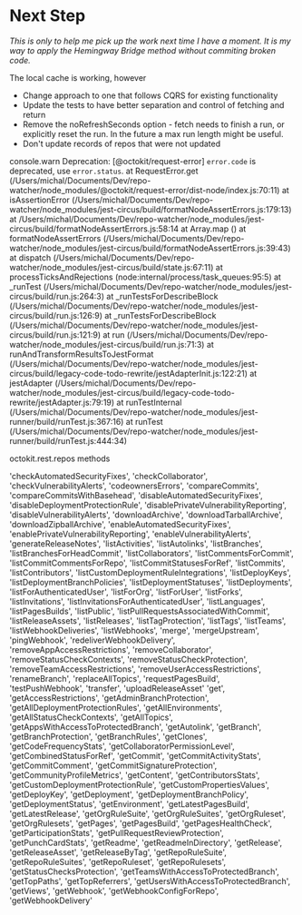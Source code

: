 # Next Step

_This is only to help me pick up the work next time I have a moment._
_It is my way to apply the Hemingway Bridge method without commiting broken code._

The local cache is working, however

- Change approach to one that follows CQRS for existing functionality
- Update the tests to have better separation and control of fetching and return
- Remove the noRefreshSeconds option - fetch needs to finish a run, or explicitly reset the run. In the future a max run length might be useful.
- Don't update records of repos that were not updated

console.warn
Deprecation: [@octokit/request-error] `error.code` is deprecated, use `error.status`.
at RequestError.get (/Users/michal/Documents/Dev/repo-watcher/node_modules/@octokit/request-error/dist-node/index.js:70:11)
at isAssertionError (/Users/michal/Documents/Dev/repo-watcher/node_modules/jest-circus/build/formatNodeAssertErrors.js:179:13)
at /Users/michal/Documents/Dev/repo-watcher/node_modules/jest-circus/build/formatNodeAssertErrors.js:58:14
at Array.map (<anonymous>)
at formatNodeAssertErrors (/Users/michal/Documents/Dev/repo-watcher/node_modules/jest-circus/build/formatNodeAssertErrors.js:39:43)
at dispatch (/Users/michal/Documents/Dev/repo-watcher/node_modules/jest-circus/build/state.js:67:11)
at processTicksAndRejections (node:internal/process/task_queues:95:5)
at \_runTest (/Users/michal/Documents/Dev/repo-watcher/node_modules/jest-circus/build/run.js:264:3)
at \_runTestsForDescribeBlock (/Users/michal/Documents/Dev/repo-watcher/node_modules/jest-circus/build/run.js:126:9)
at \_runTestsForDescribeBlock (/Users/michal/Documents/Dev/repo-watcher/node_modules/jest-circus/build/run.js:121:9)
at run (/Users/michal/Documents/Dev/repo-watcher/node_modules/jest-circus/build/run.js:71:3)
at runAndTransformResultsToJestFormat (/Users/michal/Documents/Dev/repo-watcher/node_modules/jest-circus/build/legacy-code-todo-rewrite/jestAdapterInit.js:122:21)
at jestAdapter (/Users/michal/Documents/Dev/repo-watcher/node_modules/jest-circus/build/legacy-code-todo-rewrite/jestAdapter.js:79:19)
at runTestInternal (/Users/michal/Documents/Dev/repo-watcher/node_modules/jest-runner/build/runTest.js:367:16)
at runTest (/Users/michal/Documents/Dev/repo-watcher/node_modules/jest-runner/build/runTest.js:444:34)

octokit.rest.repos methods

'checkAutomatedSecurityFixes',
'checkCollaborator',
'checkVulnerabilityAlerts',
'codeownersErrors',
'compareCommits',
'compareCommitsWithBasehead',
'disableAutomatedSecurityFixes',
'disableDeploymentProtectionRule',
'disablePrivateVulnerabilityReporting',
'disableVulnerabilityAlerts',
'downloadArchive',
'downloadTarballArchive',
'downloadZipballArchive',
'enableAutomatedSecurityFixes',
'enablePrivateVulnerabilityReporting',
'enableVulnerabilityAlerts',
'generateReleaseNotes',
'listActivities',
'listAutolinks',
'listBranches',
'listBranchesForHeadCommit',
'listCollaborators',
'listCommentsForCommit',
'listCommitCommentsForRepo',
'listCommitStatusesForRef',
'listCommits',
'listContributors',
'listCustomDeploymentRuleIntegrations',
'listDeployKeys',
'listDeploymentBranchPolicies',
'listDeploymentStatuses',
'listDeployments',
'listForAuthenticatedUser',
'listForOrg',
'listForUser',
'listForks',
'listInvitations',
'listInvitationsForAuthenticatedUser',
'listLanguages',
'listPagesBuilds',
'listPublic',
'listPullRequestsAssociatedWithCommit',
'listReleaseAssets',
'listReleases',
'listTagProtection',
'listTags',
'listTeams',
'listWebhookDeliveries',
'listWebhooks',
'merge',
'mergeUpstream',
'pingWebhook',
'redeliverWebhookDelivery',
'removeAppAccessRestrictions',
'removeCollaborator',
'removeStatusCheckContexts',
'removeStatusCheckProtection',
'removeTeamAccessRestrictions',
'removeUserAccessRestrictions',
'renameBranch',
'replaceAllTopics',
'requestPagesBuild',
'testPushWebhook',
'transfer',
'uploadReleaseAsset'
'get',
'getAccessRestrictions',
'getAdminBranchProtection',
'getAllDeploymentProtectionRules',
'getAllEnvironments',
'getAllStatusCheckContexts',
'getAllTopics',
'getAppsWithAccessToProtectedBranch',
'getAutolink',
'getBranch',
'getBranchProtection',
'getBranchRules',
'getClones',
'getCodeFrequencyStats',
'getCollaboratorPermissionLevel',
'getCombinedStatusForRef',
'getCommit',
'getCommitActivityStats',
'getCommitComment',
'getCommitSignatureProtection',
'getCommunityProfileMetrics',
'getContent',
'getContributorsStats',
'getCustomDeploymentProtectionRule',
'getCustomPropertiesValues',
'getDeployKey',
'getDeployment',
'getDeploymentBranchPolicy',
'getDeploymentStatus',
'getEnvironment',
'getLatestPagesBuild',
'getLatestRelease',
'getOrgRuleSuite',
'getOrgRuleSuites',
'getOrgRuleset',
'getOrgRulesets',
'getPages',
'getPagesBuild',
'getPagesHealthCheck',
'getParticipationStats',
'getPullRequestReviewProtection',
'getPunchCardStats',
'getReadme',
'getReadmeInDirectory',
'getRelease',
'getReleaseAsset',
'getReleaseByTag',
'getRepoRuleSuite',
'getRepoRuleSuites',
'getRepoRuleset',
'getRepoRulesets',
'getStatusChecksProtection',
'getTeamsWithAccessToProtectedBranch',
'getTopPaths',
'getTopReferrers',
'getUsersWithAccessToProtectedBranch',
'getViews',
'getWebhook',
'getWebhookConfigForRepo',
'getWebhookDelivery'
